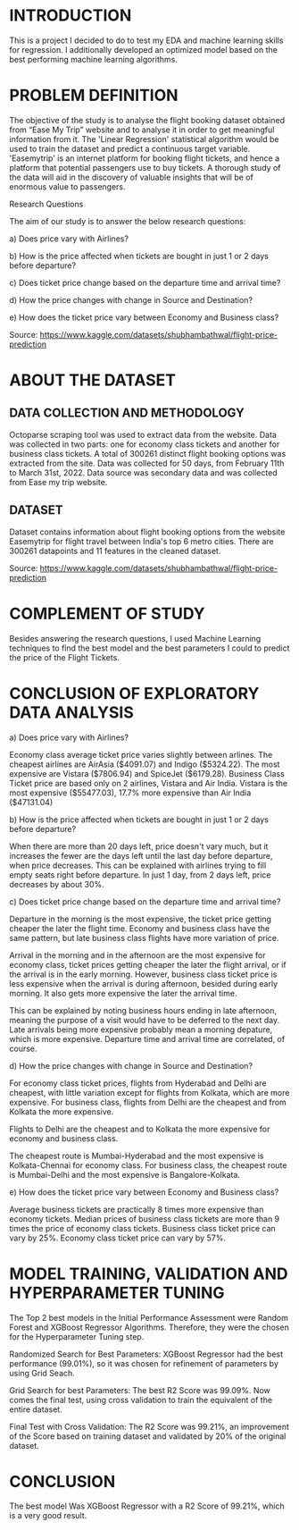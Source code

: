 # INTRODUCTION

This is a project I decided to do to test my EDA and machine learning skills for regression. I additionally developed an optimized model based on the best performing machine learning algorithms.

# PROBLEM DEFINITION
The objective of the study is to analyse the flight booking dataset obtained from “Ease My Trip” website and to analyse it in order to get meaningful information from it. The 'Linear Regression' statistical algorithm would be used to train the dataset and predict a continuous target variable. 'Easemytrip' is an internet platform for booking flight tickets, and hence a platform that potential passengers use to buy tickets. A thorough study of the data will aid in the discovery of valuable insights that will be of enormous value to passengers.

Research Questions

The aim of our study is to answer the below research questions:

a) Does price vary with Airlines?

b) How is the price affected when tickets are bought in just 1 or 2 days before departure?

c) Does ticket price change based on the departure time and arrival time?

d) How the price changes with change in Source and Destination?

e) How does the ticket price vary between Economy and Business class?

Source: https://www.kaggle.com/datasets/shubhambathwal/flight-price-prediction

# ABOUT THE DATASET

## DATA COLLECTION AND METHODOLOGY

Octoparse scraping tool was used to extract data from the website. Data was collected in two parts: one for economy class tickets and another for business class tickets. A total of 300261 distinct flight booking options was extracted from the site. Data was collected for 50 days, from February 11th to March 31st, 2022. Data source was secondary data and was collected from Ease my trip website.

## DATASET

Dataset contains information about flight booking options from the website Easemytrip for flight travel between India's top 6 metro cities. There are 300261 datapoints and 11 features in the cleaned dataset.

Source: https://www.kaggle.com/datasets/shubhambathwal/flight-price-prediction

# COMPLEMENT OF STUDY

Besides answering the research questions, I used Machine Learning techniques to find the best model and the best parameters I could to predict the price of the Flight Tickets.

# CONCLUSION OF EXPLORATORY DATA ANALYSIS

a) Does price vary with Airlines?

Economy class average ticket price varies slightly between arlines. The cheapest airlines are AirAsia (\$4091.07) and Indigo (\$5324.22). The most expensive are Vistara (\$7806.94) and SpiceJet (\$6179.28). Business Class Ticket price are based only on 2 airlines, Vistara and Air India. Vistara is the most expensive (\$55477.03), 17.7% more expensive than Air India (\$47131.04)

b) How is the price affected when tickets are bought in just 1 or 2 days before departure?

When there are more than 20 days left, price doesn't vary much, but it increases the fewer are the days left until the last day before departure, when price decreases. This can be explained with airlines trying to fill empty seats right before departure. In just 1 day, from 2 days left, price decreases by about 30%.

c) Does ticket price change based on the departure time and arrival time?

Departure in the morning is the most expensive, the ticket price getting cheaper the later the flight time. Economy and business class have the same pattern, but late business class flights have more variation of price. 

Arrival in the morning and in the afternoon are the most expensive for economy class, ticket prices getting cheaper the later the flight arrival, or if the arrival is in the early morning. However, business class ticket price is less expensive when the arrival is during afternoon, besided during early morning. It also gets more expensive the later the arrival time. 

This can be explained by noting business hours ending in late afternoon, meaning the purpose of a visit would have to be deferred to the next day. Late arrivals being more expensive probably mean a morning depature, which is more expensive. Departure time and arrival time are correlated, of course.

d) How the price changes with change in Source and Destination?

For economy class ticket prices, flights from Hyderabad and Delhi are cheapest, with little variation except for flights from Kolkata, which are more expensive. For business class, flights from Delhi are the cheapest and from Kolkata the more expensive.

Flights to Delhi are the cheapest and to Kolkata the more expensive for economy and business class.

The cheapest route is Mumbai-Hyderabad and the most expensive is Kolkata-Chennai for economy class. For business class, the cheapest route is Mumbai-Delhi and the most expensive is Bangalore-Kolkata.

e) How does the ticket price vary between Economy and Business class?

Average business tickets are practically 8 times more expensive than economy tickets. Median prices of business class tickets are more than 9 times the price of economy class tickets. Business class ticket price can vary by 25%. Economy class ticket price can vary by 57%.

# MODEL TRAINING, VALIDATION AND HYPERPARAMETER TUNING

The Top 2 best models in the Initial Performance Assessment were Random Forest and XGBoost Regressor Algorithms. Therefore, they were the chosen for the Hyperparameter Tuning step.

Randomized Search for Best Parameters: XGBoost Regressor had the best performance (99.01%), so it was chosen for refinement of parameters by using Grid Seach.

Grid Search for best Parameters: The best R2 Score was 99.09%. Now comes the final test, using cross validation to train the equivalent of the entire dataset.

Final Test with Cross Validation: The R2 Score was 99.21%, an improvement of the Score based on training dataset and validated by 20% of the original dataset.

# CONCLUSION 

The best model Was XGBoost Regressor with a R2 Score of 99.21%, which is a very good result.
